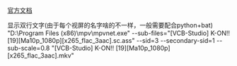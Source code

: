 [官方文档](https://mpv.io/manual/master/#synopsis)

显示双行文字(由于每个视屏的名字啥的不一样，一般需要配合python+bat)
"D:\Program Files (x86)\mpv\mpvnet.exe" --sub-files="[VCB-Studio] K-ON!! [19][Ma10p_1080p][x265_flac_3aac].sc.ass" --sid=3 --secondary-sid=1 --sub-scale=0.8 "[VCB-Studio] K-ON!! [19][Ma10p_1080p][x265_flac_3aac].mkv"